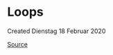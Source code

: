 # Loops
Created Dienstag 18 Februar 2020

[Source](https://docs.ansible.com/ansible/latest/user_guide/playbooks_loops.html)


